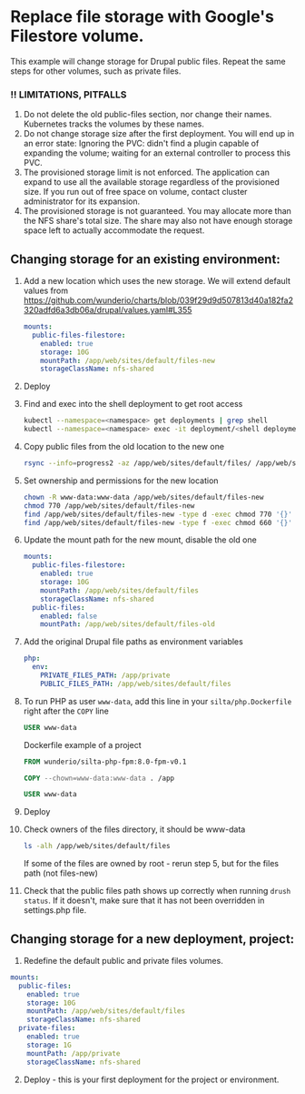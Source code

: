 # Replace file storage with Google's Filestore volume.

This example will change storage for Drupal public files.
Repeat the same steps for other volumes, such as private files. 

### !! LIMITATIONS, PITFALLS
1. Do not delete the old public-files section, nor change their names. Kubernetes tracks the volumes by these names.
2. Do not change storage size after the first deployment. You will end up in an error state: Ignoring the PVC: didn't find a plugin capable of expanding the volume; waiting for an external controller to process this PVC.
3. The provisioned storage limit is not enforced. The application can expand to use all the available storage regardless of the provisioned size.
If you run out of free space on volume, contact cluster administrator for its expansion.
4. The provisioned storage is not guaranteed. You may allocate more than the NFS share's total size. The share may also not have enough storage space left to actually accommodate the request.

## Changing storage for an existing environment:

1. Add a new location which uses the new storage. We will extend default values from https://github.com/wunderio/charts/blob/039f29d9d507813d40a182fa2320adfd6a3db06a/drupal/values.yaml#L355
    ```yaml
    mounts:
      public-files-filestore:
        enabled: true
        storage: 10G
        mountPath: /app/web/sites/default/files-new
        storageClassName: nfs-shared
    ```

2. Deploy

3. Find and exec into the shell deployment to get root access
    ```bash
    kubectl --namespace=<namespace> get deployments | grep shell
    kubectl --namespace=<namespace> exec -it deployment/<shell deployment name> -- sh
    ```

4. Copy public files from the old location to the new one
    ```bash
    rsync --info=progress2 -az /app/web/sites/default/files/ /app/web/sites/default/files-new/
    ```

5. Set ownership and permissions for the new location
    ```bash
    chown -R www-data:www-data /app/web/sites/default/files-new
    chmod 770 /app/web/sites/default/files-new
    find /app/web/sites/default/files-new -type d -exec chmod 770 '{}' \;
    find /app/web/sites/default/files-new -type f -exec chmod 660 '{}' \;
    ```

6. Update the mount path for the new mount, disable the old one
    ```yaml
    mounts:
      public-files-filestore:
        enabled: true
        storage: 10G
        mountPath: /app/web/sites/default/files
        storageClassName: nfs-shared
      public-files:
        enabled: false
        mountPath: /app/web/sites/default/files-old
    ```

7. Add the original Drupal file paths as environment variables
    ```yaml
    php:
      env:
        PRIVATE_FILES_PATH: /app/private
        PUBLIC_FILES_PATH: /app/web/sites/default/files
    ```
   
8. To run PHP as user `www-data`, add this line in your `silta/php.Dockerfile` right after the `COPY` line
    ```dockerfile
    USER www-data
    ```
    Dockerfile example of a project
    ```dockerfile
    FROM wunderio/silta-php-fpm:8.0-fpm-v0.1
    
    COPY --chown=www-data:www-data . /app
    
    USER www-data
    ```

9. Deploy

10. Check owners of the files directory, it should be www-data
    ```bash
    ls -alh /app/web/sites/default/files
    ```
    If some of the files are owned by root - rerun step 5, but for the files path (not files-new)
    
11. Check that the public files path shows up correctly when running `drush status`.
    If it doesn't, make sure that it has not been overridden in settings.php file.

## Changing storage for a new deployment, project:

1. Redefine the default public and private files volumes.
```yaml
mounts:
  public-files:
    enabled: true
    storage: 10G
    mountPath: /app/web/sites/default/files
    storageClassName: nfs-shared
  private-files:
    enabled: true
    storage: 1G
    mountPath: /app/private
    storageClassName: nfs-shared
```
2. Deploy - this is your first deployment for the project or environment.
